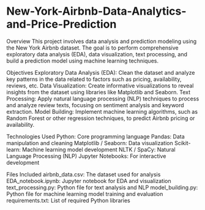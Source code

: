 # New-York-Airbnb-Data-Analytics-and-Price-Prediction
Overview
This project involves data analysis and prediction modeling using the New York Airbnb dataset. The goal is to perform comprehensive exploratory data analysis (EDA), data visualization, text processing, and build a prediction model using machine learning techniques.

Objectives
Exploratory Data Analysis (EDA): Clean the dataset and analyze key patterns in the data related to factors such as pricing, availability, reviews, etc.
Data Visualization: Create informative visualizations to reveal insights from the dataset using libraries like Matplotlib and Seaborn.
Text Processing: Apply natural language processing (NLP) techniques to process and analyze review texts, focusing on sentiment analysis and keyword extraction.
Model Building: Implement machine learning algorithms, such as Random Forest or other regression techniques, to predict Airbnb pricing or availability.

Technologies Used
Python: Core programming language
Pandas: Data manipulation and cleaning
Matplotlib / Seaborn: Data visualization
Scikit-learn: Machine learning model development
NLTK / SpaCy: Natural Language Processing (NLP)
Jupyter Notebooks: For interactive development

Files Included
airbnb_data.csv: The dataset used for analysis
EDA_notebook.ipynb: Jupyter notebook for EDA and visualization
text_processing.py: Python file for text analysis and NLP
model_building.py: Python file for machine learning model training and evaluation
requirements.txt: List of required Python libraries
